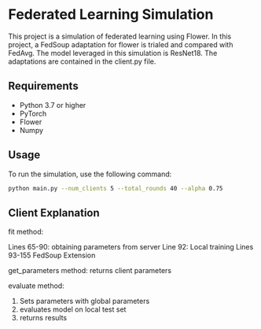 # Federated Learning Simulation

This project is a simulation of federated learning using Flower. In this project, a FedSoup adaptation for flower is trialed and compared with FedAvg. The model leveraged in this simulation is ResNet18. The adaptations are contained in the client.py file.

## Requirements

- Python 3.7 or higher
- PyTorch
- Flower
- Numpy

## Usage

To run the simulation, use the following command:

```bash
python main.py --num_clients 5 --total_rounds 40 --alpha 0.75
```

## Client Explanation

fit method:

Lines 65-90: obtaining parameters from server
Line 92: Local training
Lines 93-155 FedSoup Extension

get_parameters method:
returns client parameters

evaluate method:
1) Sets parameters with global parameters
2) evaluates model on local test set
3) returns results
